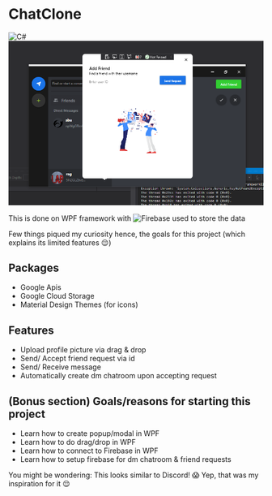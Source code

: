 # ChatClone
<img alt="C#" src="https://img.shields.io/badge/c%23-%23239120.svg?style=for-the-badge&logo=c-sharp&logoColor=white"/>

<img alt="Add Friend screen" src="https://github.com/A-amon/ChatClone/blob/main/Images/addfriend.PNG" width="700"/>

This is done on WPF framework with <img alt="Firebase" src="https://img.shields.io/badge/firebase-%23039BE5.svg?style=for-the-badge&logo=firebase"/> used to store the data

Few things piqued my curiosity hence, the goals for this project (which explains its limited features :relieved:)

## Packages
* Google Apis
* Google Cloud Storage
* Material Design Themes (for icons)

## Features
* Upload profile picture via drag & drop
* Send/ Accept friend request via id
* Send/ Receive message
* Automatically create dm chatroom upon accepting request

## (Bonus section) Goals/reasons for starting this project
* Learn how to create popup/modal in WPF
* Learn how to do drag/drop in WPF
* Learn how to connect to Firebase in WPF
* Learn how to setup firebase for dm chatroom & friend requests

You might be wondering: This looks similar to Discord! :scream:
Yep, that was my inspiration for it :relieved:
